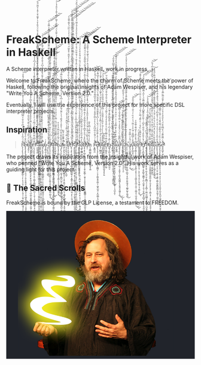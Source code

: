 # FreakScheme: A Scheme Interpreter in Haskell


A Scheme interpreter written in Haskell, work in progress,

Welcome to FreakScheme, where the charm of Scheme meets the power of Haskell,
following the original insights of Adam Wespiser, and his legendary "Write You A
Scheme, Version 2.0."


Eventually, I will use the experience of this project for more specific DSL interpreter projects.



## Inspiration

> F̴̡̨̧̨̢̧̧̧̨̛̥͇̪͖̼̻̗̣͉̬̳͙͖̗̳̤̖͕̙͕̩̘̗̬̜͈̝̩͈̜̗͓̬͕̦̰̞̦̱͈͔̱̟̺̘̟̣̙̩͎͔͚̩̬̮̝̼͔̗̪̳̤̞͕̲̤̥̞͇̪̩̗̱̤͖̠̲͕͈̳̫̖͙̲̙̫͈͉͙͕̜͚̝̰͉͕̳͈̬͈͉͈̟̝̯̱̬̪͌́̈́̅̓̓͐̏̉̈́͛͆͐͋͛̋̓̿͆́͊͐͑͐̀͊̆̄̃͋̉͛̽̅̌̽̂̋͒́͌̑̃̉̅̊̈́̐̌͗̕̕̕͜͠͠͝͝ͅͅè̴̢̢̢̧̢̢̧̧̢͖̙͍̮̙̯̯̖̠̭̝͕̠̞̼͉̠̠̭̗͈̯̭̱̮̖̫̤̲̣̯͙̭͔̜͈̤̻͓̬̞̪͉̺̣̜̭͈̗̞̟̟̫͉͈̼̘̺̲͈̥͚̜̪̟̏̈̄̌͑̑̉̄̃͑̾̚̕̕͜͝͠ͅȩ̴̛̘͍͓̍̐̆̈́͑̋̋́̒̔͒̎̏͗̃̂̓͂̋̀͋́̈́̔͋͂̚͘͘̚͝ͅl̸̡̡̧̧̧̡̧̢̛̛̛̯̞̠͕͙͈̤̬͈͈̰͇̼̩̦̫͔̬̙̮͙̰̣̘̜̳̩͙̪̝̹̙͉̺̣̪̖̮̭̯̻͎̮̞̗̮̫̰̦̹̥̣̘͔̘̹͍͇͙̼̣̜̞̳̭̥̗̟̯̯͍̰̙̼̣̟̮̯̥̝̫͔̙̥̟̤̐͒̓̏̐̏͑̅̅̈́͌̄̑͐̿̔͋̋̊̆̄́̑̈̽̉̐̏͒̒͆͛̊̾̌̈͌̐̒̈́́͜͜͝͝͝͠ͅi̸̢̢̡̭̬̹̝̱̤̥͉͔̝̞̭̍̽̋͐͜ͅņ̷̢̧̢̢̢̨̡̢̡̛͈̞̞̮̦̣̻̘̗͈̻̺̫̗͍̦̭̹̠͇̝̦͇̳̻̫̙͇̻̪̦̹̖̱̩̩͙̮̫̗̩̺̳̞͔̙̫̹̗̣̫͈̜̳̺̪͉̻̣̘̠̬̗̝̞̦̪̼̝̠̝̝͙̤̟̻̍͌̔͆̾͊̈̄́̆̈́̓̊̈́͆̆̈́̇̓̾̎̅̓̋̆̊̑̍͌͋̐͐̾͑̃̈́̀̓̈́͋̀̀̾͋̄̏͊̾̀͑͒͊́̇͒͛́͆͐̇̽̓̓͘̕͘̕͘͜͜͠͠͠͝͝ͅ´̴̨̛̯̞̟̘͍̈́̅̾̂͒̽̾̐͂̋̀̈̒̎̓͛̓̀̂̍̐̏͂̎́̌̓͊̈́̈́̄̓̃́͌̒̄͗̇͐͐̎̄̒̈̈́͂̈́̔̈́͊̋̓̉͂̈́̀̐͒̌̎̈́̌̊̐̅̓̄͆͆̚̚͘͘̚̚͘̕̕̚͘͠͝͝͠͝͝͠͝ ̵̨̧̨̢̡̨̛̛̠̙̼̯͓̙̦̞̫͔̱̼͙̖̪̖̝̲̘̱̠̯̤̤͍͎̩̞̘̫̮̮͚͚̝̙̝͔̘̼͓͍͖̭̦̞̝͈͚̫͕̟͇̠̏͐̑̏̿̃̿̒͋͊̑̈́̈́̔̂̍̆͌̃͛̈́̄̉̔̓̏̆̒̑̆̽̂̄̌̾̈̔̈́̍̆͒̈͗͊̒͆̃̈́̆͂̄͐̑̋̈́͋̓̋̋͗̓̆͌̊̓̈́̈̉́͛̌̑͒̾̄͑̑̈̂̽̉̂̈́̈́͊̓̊̔̓͊̃͛̐̓̂̾̊̅̃̈́͋͘̚̚̕͘̚̚̚͝͠͝͠͠͝͝͝͝͝͠͝ͅͅͅl̴̢̡̡̧̛̠̺͓̩͉̥͔̣̼͖͍̱̣̗̞͙͕̬͍͇͇͙̩͔͇̗̗̣͕̽̓̃̓͆̆̈́̂̈̅̇͗͑͊̌̈́̔̒̀̂̃̀̏̽̄̓̔́̆̈́̍̀̔̽̚̚̚̕͠͠͝͠i̶̧̨̨̧̡̧̡̢̢̛̛̛̛̳̥̱͎̣͓̼̺͔̥͎͓̝͔͇̠̖̤͉̬̞̭̻̣̳͚̺̤͎̬͓͔̱̞͎̺̹̜̙̠͖̮͉̪̥̤̮̗̩̻͎̩̞̲̩̣͉͔̣͍̩̪̞̖̰̫̝͚͇͉̲̻̼͎̬̝̗̞̩͎͍̬͓̬̬͉̥̬͙̯̹̓̔̎̾͑͂̐͒̓̅̉̒̓̿̉̃́͆͐͆̀͗̊͗̿͆̾̓͑́̄́̄̂͑̍́̀̋͛̉͒̀̇͘͘͜͜͜͜͜͠͠͝͠͝ͅk̸̡̡̨̢̡̡̨̨̜̱̤͖͍̰͔͇̠̼̟̙͖͖͎̬̳̼̺̟̼̜̩̝̩̙̥̱̟̭̯̪͖̟͍͓̠̯̪̲̱̹̖̝̙̥̫͕̯̭̣͙͔͇͎̟͇̠̰̥͓̗̩͔̣̰͉͉̼͕͍͈̦̮̫͖̱͖̗̙̗̤͍̫̺̙̟̥͊̉̔͌̈́̉̇̈́̐̾̍͛́̊̃͐̊̔͗̂͒͌͋͐̃͌̅̓̓̔͐͛̐̎̏̋̀͐̅͌͋͊͐̐̓͂̆̔̎̂̒̀̓͆̈́̊̑̇̆̽͑͂̌͒̑̃͗̇̆̃̀̊̍̈́͑͗̆̚̚̚̚̚͘͜͝͠͝͠͝͠͝͝͝ͅͅͅͅȩ̷̧̳͉̰̩̗͈̦͙̦̪͉̓͐͑ ̵̡̡̨̢̧̛̛̛̛̘̤̺͍̜̲͎̳̮̟͚̝̹̠̭͓̝̜͉̳͂́͗̓̆̾̒̎̀͊͌̈́͒̽͌̆͋̄͌͆̈́̓̾̆̀̅͆͐̂̓̌̆̓̃̀̋̉̀̾̏͗̊͋̂̈́̎̐̐͒̑͂̿͋̋̈́̈̈́̔̅̾̈̎̓̾̊̅̆̈͊̃̈́͑̂͛̑̊͋͐̿͊̔̿̎̍̏͘̚͘̕͘͜͝͝͠͝͠͝͠ă̶̢̨̨̡̡̛̛̛̮̩̖̰̺̬̩͈̮̯̘̦̯̫̙̲̜͎̠͖͕̩̺̣̙̱͖̤̥̯̗̦͖̙͚̥̻̤̪̬͉̓̂͆̏̔͆́̓͗̑́̅͗̆̎̀̈́̆̆̄̆̑̎̈̊̓̉̂̈́̑̓̅͒͋̀̈́́̀͒̈́͂̄̆̄̉͋̊̀̋̈͐̄̅͗͑̄͆̇̓͛͌̀̆̆͌͊̉̋͛̚͘̚̕̕͘͜͜͠͠͠͝͝͝͝ͅͅͅ ̴̢̡̨̢̨̡̢̢̰̲̼̘͔̣͖̱̭͈̦̳̭̥̳̰̳̹͎̯̘͖̯̼̹̩̺̜̭̹̥̞̘͍͕̭͚͉͎̻̟̣̹̫͈̩̳͈͕̣̝̲̘̝̦̠̩̠̼̬̯̪͕͓̺̺̣̝̞͉̣͉̖͈̹̖͙͉͚̬̘̮̝͎̼͙͍͍̳̥͇̮͕̦͖̭̬̼̻̹̗̻͂̾̒̓̉͆͒̏̓͒̉̈́̆̅̋̎̈̋̐̆̃̊̆̌̈́̆̈́̆̒̓͛̊̀̂̐̎͆̈̈́̈̐͂̀̈͋͛̍̃͑̒̕͘͜͜͜͝͝͝͝ͅͅͅͅf̶̢̨̡̢̢̛̹̩͇̬͎͕̫̗̗͉͔̜̞͚̰̝̰͔͍͇͙̣̲̼̙̘̲̯̠̖̭̩̱͕̯̤̣̠̥̿͒͐̈́́͆͐̂̍̑̍̋̓̔́̇̀͑͆̽́̽̒̇̔̇̊̊̔̉͂̽̈́́̔̔̋́͗͆́̈́̃̈́͆̓̓̅̆͒͐͋̿̋̍͊̆͊̒̌̽̊͊̕͘̕͘͘̕͜͝͝ͅr̴̛̛̮̞̙̺͍͚̝̍̇́̑͋̍̏͊̃̐͛̐͒̄͂̈́̽̇̿͗̓̔͒̾̔̇͌̋͒̏͗͋͂̌̂̈́́́͌͑̈̅̑͗͗́̆̐͛͆͒̓̊̏̍̆̆͒̐͗̔͋̈́̀͐͆̈́̈̊͑̀̋̄͐̑́̈́́͑̃̃̔̈́̿̏͋̍̎̅̇͛͆͗͐͊̒͛̆̐́̾͛͘̕͘͘͝͝͝͝͝͠͠͝͝͝͠ȅ̴̡̧̡̡̧̪͇̣̮̦̠̲̙̹̰͎̝̝͈̮͔̻̲̬̘̲͙̝̯̪̗̞̣̟̱̭̗͇̲̙̳̬̳͙̋̎̈́͂̒̏̃͒̿̈́̾̾̊͜͜͜͜ͅͅͅą̷̡̨̢̡̛̛̛̮̗̠̖̫̥̼̯̘̠̰̯͇̪̲͇̥̙̤̼̬̘͔͇̺̤̺̯̣̫͖̣̭̩̙͈̟̳̻̤̣̲̘̖̥̠̮̯͇̺̱̤̺̣̫̜͈̜̙̩͎͔͙̱̞͔̘̟̳̱̖͚̻̖̝̪̲͉̠̤̪̻̭̬̥̼̱̜͙̮͖̯̩̻̻̫̫̒̓͂̆̏̑̏̾͋͆͗̔͒̂̉̈́̆͊́͑̉̀͌̈́̃̋̆̍̋̏̾̇͆͛͐́̔̉̃͐̅̂͆̈́̃͛̊̆̆̏̿̔̕̕͘͜͜͝͝͠͝ͅͅͅͅḵ̶̡̧̡̨̡̮̘̮̲͚͓̮̣̠͚̠̗͔͓̫͍̪͚̪̗̥̤̹͓̭͕͚̤̜̪̭̞͉̗̮̦͎͇̥͕͚͎̰̠͇͉̝̩͍̥̼̦̯̣̻͙̙̳̘̞̳̯̝͙̳̯̹̬͕͙͙͕̤̼̳̬̼̫̠͉̜̦̦̟̞̮̠̳̲̖̠̪͚͖̩̟̗͉̣͚̣̣̰͙̪͍̋̐͌͌̈̋̈́̃̃͘̚͜͜ͅͅͅ ̵̡̧̙̲̖̗̖͉̜͓̹͈̜͍͔̺͍̙̜̪͉̟̜͓̺̓̑͛̏̈́̿́̈́̀̿̎̔̈́̏͂̎̈́̾͒̂͗̈́͘̚̚͘̕͠ͅǫ̴̛̛̙͕̖̼̟͚̫̖̈̃̅̉͊͐̇̃̊͌̑͗̾̽̍͑̿̍̐͛̌͑̈́̄̑̽̏̇̈̒̽̄̾̈́͐͆́̑̽̏͆́͒̄̓̀̆̀̾̇̌̀̏͐̆̾̎͊̈́͗̒̑̑͐̀̔̆͌͗͒̌̆̅̈́̈́̿̉̈́͗̉̔̉̒̏̅̈́̓͌͛͌̑̀̕̚̕͘͘̕̚̚͘͘͘͠͝͝͝͝ͅn̵̢̢̧̧̢̧̡̛̛̛̛͎͖͙̖͓̭̱̝͕̻̘̼͖̺̺̲͚͉̟͔͓̳̭͎̪̤̲͕̳̝͈̻̼͉͓̙̠͎̫̘̗̱̫͙̂̈͑̒̋̈́̈́̐́̔̈́̈́͐̈́̉́̊̒͌̊̾̈́̃̽̿̄̽́́̃͛̀̉̀͊̇͌̈́̅̿̈́̒̏̊͋̾͑̔̉̃̆͆̄̈́̏̄̋̒̃̓̾̇̎̾͒̑̈̓̃̀̾̄̊͊̄͌̏̍̈̊̏̐̋̊̌̇͌̀̓̾͊̒̑̚͘̕̚͝͠͠͝͝͝͝͠͠͝͝ͅ ̴̧̢̢̢̢̢̡̨̛͔̲̮͖͈͚̖̘͍̥̦̺̞̣̮̬̣̭̘͉̟͚̭̮̰͎̞̳͙̩̫̬̤̦̫͎͚̯̙̘̤̥͚̳̖̲̫̮̺̩̻̫̳̩̩̗͕̤̣̺͚͓̞͉̠͈͔̼̗̀́̒̉́̎̽̈́̎̀̌̈́̾̈́̒̾̃̋͗̈́́̑̇́̾̈́͐̇̄͊̈́̄͌̾̊́̔̓̑̍̓̂́͒̆̉̆͒̒́̋̎̽̔̏̀̓̌̃̊͆̔̇̊̊͆͊̇̃̌͑̽̔͑̐̊́̆̿̽̇͊̏͌͂̿͆̋̓̀͆̕̕͘̚̚̚̚̕̕̚̚͜͜͜͜͠͠͝͝͝͝͝͝͠͠͝͠͝ͅͅa̸̛̛̛̛͈̖̝̥̙͇̟͚̤̥̜̭̩̠͈̠͇̯̩̣͕̗͔̙͈̠͔͍̘̖̜͖̺̻͕̞͔͉̥̪͔̫̖̦͉̤̯̺̼̜̱͉̞͉̼͕͂̃̄̊̇̉̈́̇͌̀̆̔͊̅̉̍̂͒͆̾͐͗͌̈́̈́̅̍͑͌̅̓̊̈́̓̈͋̈́͑̐͗̀̾̐̌̀̑̎̈́̊̓͛͂̓̉̈̎̾̉͊͑͑́̐̃̇̃̈́͒͑̎͐̇͗̾͒̔͐̐̒̄̒̾̆̔͂̅̓́͐̀̐̊̓̄̄̑͋̈́̏͒̈́̕̕̚̚͘̚̕͜͝͝͝͝͝͝ ̷̧̡̨̡͖̳͙͓̩͓̦̦͍̭͔̤̙̗̯̬̱͎͕̗́͗̋̄͐͋͐͐͊̄̽̐̈́͌̀̕͘̚͠͠ͅl̷̨̡̢̨̨̢̡̛̛̛̬̬̼̫̟͖̪̼͓͉̤̤̥̟̥̙̥̦͖̜̮̖̲̫̟̩̘̤̪̬̰͈̪̻͔̯͔̙͔̘̠͙̳͍̣̙̰͍̯̭͕̠̘͔͎̦̦͕̪̫̍̌̍̌̔͒̀̊͛̑̊̔̅̀̐͋̐̅̑̎̒̄̓̈́̃̓͐̽̈́͛̉̿͂́̔̈́̎̆͆͒̽͐̇̊̈̽̊́̊́̓͌̄̅̓̎̀̈́͋͑̎́̐̊͛̑̀̉̓̈́͒̑͗̎̆̚̚͘̚̚͜͠͝͝͝͠ͅͅͅę̵̛͚͎̼̲͇̣͇̆̄̓̒̃̒̆̏̑̀̓́̍͂́̄̈̒͑͆̓̓̈́̈́́͒̂̾́̐̏͆̽̔̈́́̕̚͘͝͝͝͝a̷̧̢̧̢̛̛̛̛̹̻̗̫̥͚̮̲͈̩̟̼̱͓̣͙̯̟̼̙̳̜̣̮̬̞͎͙̬̖̥͓̦̝̝̘͚̱͇͇͔̤͔͙̻̟̳̬̱̼̼̫̱͕̠͚̝͎̟͂̌̃̏͒̾́̑̊̓̃͆̾̄̌̓̆̎̃̌̂́̇̒͊̇͌̄́̉̎̈́̓́͐͛̉̌͗̀̽̈́̔̀͋̽͒̈́̑͛̅͒̈́̽͊̏͛̄̃́͛̅̋̅̌̊̈̑̈́̈́̎͊̃̌̉̾̀̒̆͘̕̚̚̚͘͝͝͠͝͠͝s̵̛̛̥͕̋̓̉̽͛̅͆̈̈́͒̔͗̌́̓͐̀̉̽̾͂͋̽̓̾̈́͋̈́͒̽̾͂͋́͂̀͂̀͌̒̾̊͆̓̀́̏̆̊͒̌̄̇̈́̉̂̇͐̉̌́̔͌͛͋̔̏͂̆̆̇̒̈́͊̂̐̚͘̕͝͠͝͠͝͝͝ḧ̷̨͎̪̳̰͇̯͙̮͖̰̖̻̻̙͈̬̱̝͎͚̏̓͑́̓̿̿́͑͆̃̀̌̎
> F̶̛̛͙͍͇͍̼̽̐̇́̈́͊͛̑̈̅́͆̐́̀̇̽̓̄̿̀̋̎̌̒̊̄̄͐̉͆́͛͂͛̑͆͂̃͒̋͌̈́͌͆̈́̓̇͗͐́̑̽̀͊͗̍͘̚̚̚̚͝͝e̸̢̢̡̧̡̨̢̛͓͎̥͖̪͔̻̘̙̗̻̻͕̹̠̖̠͓̳̞̬̯̦͇͔̹͖̱̖̲͉͍͕̙̺̫̻̙̭͕̭̠͇̺̿̊̉̍̂̔͌͛̅̊̉́̈́͋̒̀̀͆̉̐͊͌̑͂̉̂̃͛̆͗͊̌̑̄́͌̔̈́̃̔̓̑͗̐̑͒̾͒͆͌̍̇̿̚̚̕͘̚̕ȩ̷̛̛̜̺̻̞̲̾̇͒̾̇̓̆́̈́̅̒̉̓̈́̿̐̉̍͒̏̏͛̈́̿́̍̔̅̀͋͂̈́͛͊̅͐̈́͛̀͂̍͒̌͊̀̌̄̍̇̆̀̚͝l̶̛̞͎̩̪͚̬̙̪̰͇͖̜͉͔̖͑͊̊̐̄̒͆̉̍̀͐̒̃̇̊̋̎̓̓͂̄͂̎͗̇͑͆̐̈́̃̉̆́̐͂̑͋͑́̀̅̑̈̒̂̓̇́̌̈́́̉͝͝ï̸̡̪̮͈͙̤̗̯̭̦̪͍̤̼͔̤̪̳̺̼̼̮̘̟̟̗͍͊̇͗͂̇̋̂̚͠n̸̢̡̛̛̛̗̳̗͈̹̤͉͔͕͈̲͙̬͖̠͖̎́͂̿͗̄̇̑̃̈́̋̋͐͛͋̽͒̽̉̎̉̈̔̅͂́̈́̒̐͋͒̇̑̋̓̅̍̄̐̈́̌́̂̿̏̓͐̃͑̃ͅg̴̢̡̝̺͕̩͓̣̮͇̳̬̤̱̩͚̣̲̠̬͐̇̀̅̽̇̾̄̀̀̃̀̒͆͑̀̾̀̅̋̎͆̏͌̓̊̃̈́̿͠͝ ̵̛̦̰͙̮̓̾͑̈́͊̓͆͑́̓̅̽͊͐͆̀̎͛̽͌͐̀̍̽͊̈́̌͛͊͐̾̿́̽̎́͊͌̎͐̎̀̊̀̎̀͊͒͌͌̇̕͝͝͝͝l̸̡̢̼̠̭̥̙̝̲̟̺̬͔̺͉̯̪̮̜̼̼̫̫̘̝̩̤̩̘̝͇̻̤͚̔̀̌́̽̉̀͗́̋̏̅̑͆͗̍̽̀̓̅͌̎̇̓͗̈́̐͑̐͐̆̇͌͆͒̓̾̓͌̎̀͆̅̎́̐͗͊̃́́͒͋͋͊̓͊͆̈̽̐̅̓̚̚̕̕͜͠͠ͅĩ̷̧̡̢̨̢̡͈̭̯͙̘̹̻͖̞̫̫̗̫̬̮̤̬̺̝̖͖̖̻͖̖̯͈͉̪̦̦̩̘͖͎͈̃͑͊͛͌̍̅͂͂̚ͅḵ̷̝͖̘̳̒̈́͗̅̀̽̈́͒̀̽̄̿̎̉͑̉͗̈̓̃̈̊̈́̾̀̀̓͋̉̑̂͒́̃̋̎̓̀̈́̓͋̏̍̌͂̏̉̿͗͑̿͌̅̑̆͒̀̉̊͌͛̈͘̚̕̚͘͘̕͝͠͠͠͝͠ę̷̢̡̡̢̛̛̝̖͖̺̯͇̼̤̼̜̬̦̲̠̜̞̭͍̟̜̯̲̞͓̪͈͇̗̙̘̬͍͍̝̱͖̱͔̙̲̑͛̔͆͌̅͑̀̈́̈́̌̊̽̉͗̽̿͑̆̃̾͂̔̎͆͊͑͒̂̕̚͜͜͝͠ͅͅ ̵̢͎̰͓̫͉͚͈̞͖̺͙͗̏̋̈́̑̐͌͒̇̇̀̐͂̎͒̎̿͗̒̍̅͗͑͝Į̴̨̧͚̬͕̖̟͈͉͍̭̫͙͍̮͉͉̞͎͉̮̒͆̆͐̉̏̉͛̾͂́́͑̈́͌̄̾̀̊͊̌̈̈́̇͛͋̇̓̊͋̈́͐͑͐̄̋̏̅́͐̔̈́͌̄̚̕͝͝͝͠ ̸̨̡̢̡͉̘̦͖̣̫̻͈̻̩̞͚̗̪̭͕̐̍̈́̈́͒͒̉͛͋͋̄̊̄̑̊̀̀̀̈̽͊̆́̏̊́̊̈͘͘͝͝h̵̨̨̛̝̣͎̲͇͖̝̪̲̩͙̘̯̰͚̘̝̫̹̻̠̪̺͉̞̥̼̤̭̰̖̲̘͍͉͖̻̗̺̟̯͚̖̲́̒̄͐̒̋̀̽͒̃̀̉̉̅̾̈́͒̃̈́̍̇̅̍̿̑̋̐͌͛́̿̐͊̊̀͌̆̅̔̀́̊̈́͑̑̒̑̋̎̋̾̈́̆̈́̓̊̓̊̑͛͑̅͘͘͜͝͝͠͝͠a̸̢̨̡̪̼͈̳̗͎̩̭̻̬̤̭͕̭̹͔̓̈́̂̓̀̿͋͗͊͜͜v̵̢̛̛̬̙̲͖͙̩̤͕͈͇̟͂̐̌͛̀͆͆͌͑́̅̈̓̾̿̈́̓̈̓̏̇͐͑̑̋̇́̉̂͌̑̇̃̑̌̚͝͝͝ę̴̨̧̛̻̞͔̹͈̘͈̬̬̦̲͖̬̗͉̟̲̥̘̥̥͎͔͉̖̻̞̟̭̪̗̝̼͎̹̩̳̠̥̜͖̣͍̬͔̲̰̲͓̤͑̅́͒̽̔͊̉͐̽̃́͊͛̃̂̐̓̕̚͜͜ͅ ̸̢̨̡̙̭͙̤̘̙̻̭͓̟̠̠͓̳̠̱͉̦͙̝̗̝̱͉͎̯̗̠̬̘͚̜̩̘͙̺͔̤̬͗͆͒͒̒̎̒̾̈́͜ͅn̷̨̢̛̛̫̲̬̪͈̙̺̊̇͒͑̀̃͗͂̅͊̒̈̏́̄͗̇͛͑͂͊́̿̀̈́̐́̈́́̃̅̒͐̂̈̀̇̋́̈̇͐̄̈́͒̃̈́̽̿̂͐̎̐̕̚͘̕͝͠͝ơ̸̡̧̨̧̛̪̰̱̖͍̜̜̤̹̞̪̹̲̤̳̟̞͈̝̺͍̝͚͇̞̜̼̤͉͖̭̙̩̯̘̩̮͎͇̣̥̭̲̺̘͉͉͈̜̗͈̞̲͔͙̐̈́̽̓̄͋̆̾͐̋̆̋̀͒͆͑̇̀̃̏͛̏̄͌͊͆̓͗̽́͌̿̄̈́̀̍̅̔̿̾͒̃̀͌̔̅̎̆́́̕̕̚̕̚̕̚͘͜͜͜͜͜͠͠͠͠͝͠ͅͅͅ ̷̧̢̡̢̡̡̡̨̢̛̛̛͙̯̘̰̱͍̺̬̙̞̬̠͖͕̟̲̩̫͕̯̪̻͉̠͉͙̝̻̠̜̫̪̼̣̫̺̻͎̥̟͚̺̦̤̪͔͍͓̖̜̻̟̱͉̙̝̱͍͎̝̹̝̈́̑̇́͐̈́́̐͆̇̇́̍̄̂͊̐̔̒͘̕͜͜͜͝͝ͅȓ̵̨̢̛͔̜̖͕̥̬̼̝̭̮̏̏̃̈́̊̔̌̍́͋͐͑̐̀͆̑̔̌̎̎̋̇̅͐̾̉̓̌̿̌̓̊̀̕̕͜͝͝͝͝͝ȩ̷̢̢̛̮͉͚̤̹̥̝̩͕̬̠̠͙͕͙̫̱̬̰̰͈̰̝̼̯̪̜͈̥̹͈̞̟̙̖̥̗͔̳͕͙̹͕͙̫͙̘̫̼͕̥̱̠̜̭͚͕̓̊̿̏̒́̾̏͌͊̾̉̽̾̃̓̈́̓́̂̓̍͐͘̚͜͠͝͝͝l̵̡̛̮̮̪͕͎̺͎̝̪̝͚̖̮̜̰͉̣͖͙̬̪̩̻̼̈́̇̐̿̅̉̓̄̐̇̔̑̅̈́̇̂̾̔̾̀̀̏̽̈́̊̈́́̐͌̊̑̊̃́̂̓̄̐̊̐̉̈̄̍̏̍͗͂͆̌̑͋̄̾͆̍̓̏̈̚̕̕̚͘̚̚͝͝ę̷̡͓̟̱͓̞̬̫̭̲̼͈̣̦̫̤̼̬̹͉̻̘̙̱̗̻͍̰̂̏̂̅̆̋͐̈́̽̌̈́̽͆̍͒̈́̔͋̾̈́͂́̔̈́̈́̿̋̐̐͌͗̂̎̀͆͛̈́̇̓̉̍̈͑̔̃̈̐̀̑̊͐̒͘͘͘̚̚̚͜͝ḁ̵̢̢̨̡̡̡̢̭̲̻͖̮͇͓͉͔̹̟̤̱̗̣͖̙̘̼̭̹͔̳̠͚̝̳͖̪̪͕͍͖̘͎̤̪̭͙̔̽͂̓̑̋̾̾͐̉̑͐̓͒̈́̍̋͑̉̐̄̀͆̓̍͑͛͛͐͋́̍̄̀͊̔̂̇̑̀̆͑́͐́̚̕͘̕͠͠͝ş̵̧̢̡̧̢̢̧̧̧̰̪͇͔̜̪͓̞̟͉͉͍̮̥͔̗̟̠͉̝̜̼͔̩̭̼̝͎̲͎̙͍̺͕͖̱̦͚̜̞̱̮̠̮͈̟̰̞̼̘̮̹̙͎̖̟̥̥̹̯̹̩̒̾̉̈̏̒̈́̈̐̅̽͂́̿̉͌́̓̇̍̅̃̓̿͆̉̀̚͝͝e̵̛̛̛͈̭͈̺̬̜̱̬͋̌̍̿͂̋͊́̈̔̋͆̅̐̆̈́̀̾̋̄͒̀̉͒̓́̓͗͋̀͐̄͂̋̿̏̿̾̑̈́́͆̈͘͘̕̚͘̚͠͠͝͝
>
>

The project draws its inspiration from the insightful work of Adam Wespiser, who penned "Write You A Scheme, Version 2.0". His work serves as a guiding light for this project.

## 📜 The Sacred Scrolls

FreakScheme is bound by the GLP License, a testament to FREEDOM.

![alt text](whatever/image.png) 

